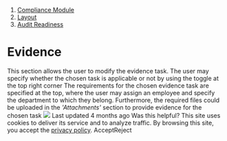   1. [Compliance Module](https://docs.zeron.one/cyber-risk-posture-management-platform-cprm/compliance-module)
  2. [Layout](https://docs.zeron.one/cyber-risk-posture-management-platform-cprm/compliance-module/layout)
  3. [Audit Readiness](https://docs.zeron.one/cyber-risk-posture-management-platform-cprm/compliance-module/layout/audit-readiness)


# Evidence
This section allows the user to modify the evidence task. The user may specify whether the chosen task is applicable or not by using the toggle at the top right corner 
The requirements for the chosen evidence task are specified at the top, where the user may assign an employee and specify the department to which they belong. Furthermore, the required files could be uploaded in the _'Attachments'_ section to provide evidence for the chosen task 
![](https://docs.zeron.one/~gitbook/image?url=https%3A%2F%2F2854935529-files.gitbook.io%2F%7E%2Ffiles%2Fv0%2Fb%2Fgitbook-x-prod.appspot.com%2Fo%2Fspaces%252FvyU3NMiz2Rw6Y9PJdkUQ%252Fuploads%252F0DxnL9jaIJ5fqG2RzsOE%252FEvidence-task-3c5d996826ad26221c57157a105e7dc4.png%3Falt%3Dmedia%26token%3Dd205797b-ce27-46df-87a1-0b5a2f836c99&width=768&dpr=4&quality=100&sign=82ff1777&sv=2)
Last updated 4 months ago
Was this helpful?
This site uses cookies to deliver its service and to analyze traffic. By browsing this site, you accept the [privacy policy](https://zeron.one/privacy-policy/).
AcceptReject
